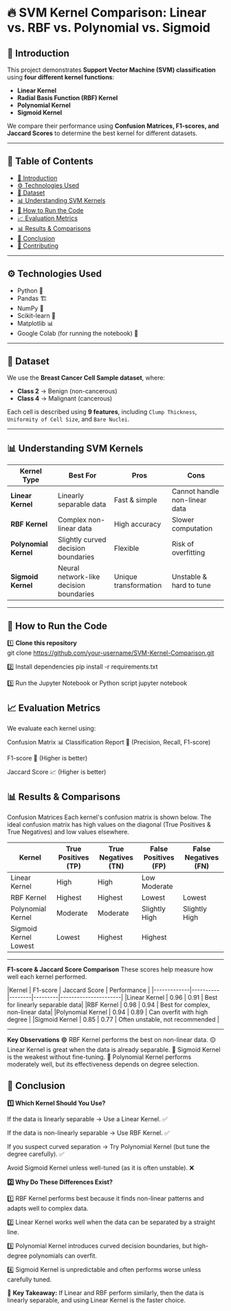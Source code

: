 # 🔥 SVM Kernel Comparison: Linear vs. RBF vs. Polynomial vs. Sigmoid

## 📌 Introduction
This project demonstrates **Support Vector Machine (SVM) classification** using **four different kernel functions**:
- **Linear Kernel**
- **Radial Basis Function (RBF) Kernel**
- **Polynomial Kernel**
- **Sigmoid Kernel**

We compare their performance using **Confusion Matrices, F1-scores, and Jaccard Scores** to determine the best kernel for different datasets.

---

## 📖 Table of Contents
- [📌 Introduction](#-introduction)
- [⚙️ Technologies Used](#️-technologies-used)
- [📂 Dataset](#-dataset)
- [📊 Understanding SVM Kernels](#-understanding-svm-kernels)
- [🚀 How to Run the Code](#-how-to-run-the-code)
- [📈 Evaluation Metrics](#-evaluation-metrics)
- [📊 Results & Comparisons](#-results--comparisons)
- [🎯 Conclusion](#-conclusion)
- [🤝 Contributing](#-contributing)

---

## ⚙️ Technologies Used
- Python 🐍
- Pandas 🏗
- NumPy 🔢
- Scikit-learn 🤖
- Matplotlib 📊
- Google Colab (for running the notebook) 📝

---

## 📂 Dataset
We use the **Breast Cancer Cell Sample dataset**, where:
- **Class 2** → Benign (non-cancerous)
- **Class 4** → Malignant (cancerous)

Each cell is described using **9 features**, including `Clump Thickness`, `Uniformity of Cell Size`, and `Bare Nuclei`.

---

## 📊 Understanding SVM Kernels
| Kernel Type  | Best For | Pros | Cons |
|-------------|----------|------|------|
| **Linear Kernel** | Linearly separable data | Fast & simple | Cannot handle non-linear data |
| **RBF Kernel** | Complex non-linear data | High accuracy | Slower computation |
| **Polynomial Kernel** | Slightly curved decision boundaries | Flexible | Risk of overfitting |
| **Sigmoid Kernel** | Neural network-like decision boundaries | Unique transformation | Unstable & hard to tune |

---

## 🚀 How to Run the Code
1️⃣ **Clone this repository**  
git clone https://github.com/your-username/SVM-Kernel-Comparison.git

2️⃣ Install dependencies
pip install -r requirements.txt

3️⃣ Run the Jupyter Notebook or Python script
jupyter notebook

## 📈 Evaluation Metrics
We evaluate each kernel using:

Confusion Matrix 📊
Classification Report 📄 (Precision, Recall, F1-score)

F1-score 🎯 (Higher is better)

Jaccard Score 📈 (Higher is better)
## 📊 Results & Comparisons
Confusion Matrices
Each kernel's confusion matrix is shown below. The ideal confusion matrix has high values on the diagonal (True Positives & True Negatives) and low values elsewhere.

| Kernel |	True Positives (TP)	| True Negatives (TN)	|  False Positives (FP)	| False Negatives (FN) |
|-------------|----------|--------|---------|---------|
| Linear Kernel |	High |	High |	Low	Moderate |
| RBF Kernel |	Highest	| Highest |	Lowest |	Lowest |
| Polynomial Kernel	| Moderate | Moderate |	Slightly High	| Slightly High |
| Sigmoid Kernel 	Lowest |	Lowest	| Highest |	Highest |

--- 

**F1-score & Jaccard Score Comparison**
These scores help measure how well each kernel performed.

|Kernel |	F1-score |	Jaccard Score |	Performance |
|-------------|----------|--------|---------|----------------------|
|Linear Kernel	| 0.96 |	0.91 |	Best for linearly separable data|
|RBF Kernel |	0.98 |	0.94 |	Best for complex, non-linear data|
|Polynomial Kernel |	0.94	| 0.89 |	Can overfit with high degree |
|Sigmoid Kernel	| 0.85 |	0.77 |	Often unstable, not recommended |

---

**Key Observations**
🟢 RBF Kernel performs the best on non-linear data.
🟡 Linear Kernel is great when the data is already separable.
🔴 Sigmoid Kernel is the weakest without fine-tuning.
📌 Polynomial Kernel performs moderately well, but its effectiveness depends on degree selection.
## 🎯 Conclusion

**1️⃣ Which Kernel Should You Use?**

If the data is linearly separable → Use a Linear Kernel. ✅

If the data is non-linearly separable → Use RBF Kernel. ✅

If you suspect curved separation → Try Polynomial Kernel (but tune the degree carefully). ✅

Avoid Sigmoid Kernel unless well-tuned (as it is often unstable). ❌

**2️⃣ Why Do These Differences Exist?**

1️⃣ RBF Kernel performs best because it finds non-linear patterns and adapts well to complex data.

2️⃣ Linear Kernel works well when the data can be separated by a straight line.

3️⃣ Polynomial Kernel introduces curved decision boundaries, but high-degree polynomials can overfit.

4️⃣ Sigmoid Kernel is unpredictable and often performs worse unless carefully tuned.

📌 **Key Takeaway:** If Linear and RBF perform similarly, then the data is linearly separable, and using Linear Kernel is the faster choice.
